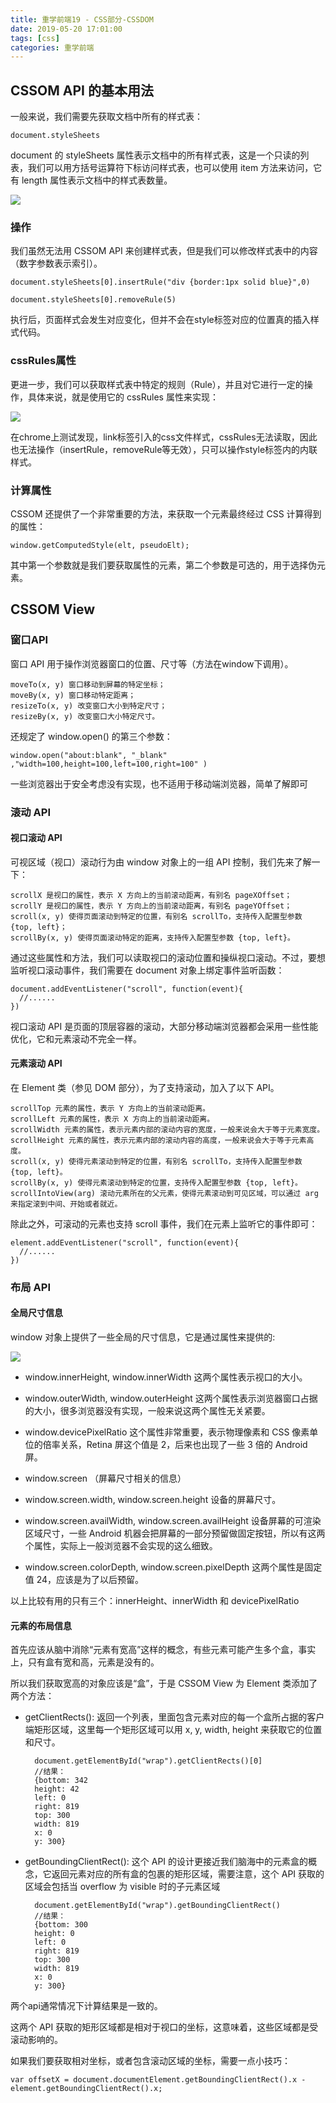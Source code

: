 ```yaml
---
title: 重学前端19 - CSS部分-CSSDOM
date: 2019-05-20 17:01:00
tags: [css]
categories: 重学前端
---
```

## CSSOM API 的基本用法
一般来说，我们需要先获取文档中所有的样式表：
	
	document.styleSheets

document 的 styleSheets 属性表示文档中的所有样式表，这是一个只读的列表，我们可以用方括号运算符下标访问样式表，也可以使用 item 方法来访问，它有 length 属性表示文档中的样式表数量。

![](重学前端19-CSS部分-CSSDOM/19-1.png)
<!-- more -->
### 操作

我们虽然无法用 CSSOM API 来创建样式表，但是我们可以修改样式表中的内容（数字参数表示索引）。


	document.styleSheets[0].insertRule("div {border:1px solid blue}",0)  
	
	document.styleSheets[0].removeRule(5)
执行后，页面样式会发生对应变化，但并不会在style标签对应的位置真的插入样式代码。

### cssRules属性

更进一步，我们可以获取样式表中特定的规则（Rule），并且对它进行一定的操作，具体来说，就是使用它的 cssRules 属性来实现：

![](重学前端19-CSS部分-CSSDOM/19-2.png)

在chrome上测试发现，link标签引入的css文件样式，cssRules无法读取，因此也无法操作（insertRule，removeRule等无效），只可以操作style标签内的内联样式。

### 计算属性
CSSOM 还提供了一个非常重要的方法，来获取一个元素最终经过 CSS 计算得到的属性：

	window.getComputedStyle(elt, pseudoElt);
其中第一个参数就是我们要获取属性的元素，第二个参数是可选的，用于选择伪元素。

## CSSOM View

### 窗口API

窗口 API 用于操作浏览器窗口的位置、尺寸等（方法在window下调用）。

	moveTo(x, y) 窗口移动到屏幕的特定坐标；
	moveBy(x, y) 窗口移动特定距离；
	resizeTo(x, y) 改变窗口大小到特定尺寸；
	resizeBy(x, y) 改变窗口大小特定尺寸。

还规定了 window.open() 的第三个参数：

	window.open("about:blank", "_blank" ,"width=100,height=100,left=100,right=100" )

一些浏览器出于安全考虑没有实现，也不适用于移动端浏览器，简单了解即可
### 滚动 API

#### 视口滚动 API

可视区域（视口）滚动行为由 window 对象上的一组 API 控制，我们先来了解一下：

	scrollX 是视口的属性，表示 X 方向上的当前滚动距离，有别名 pageXOffset；
	scrollY 是视口的属性，表示 Y 方向上的当前滚动距离，有别名 pageYOffset；
	scroll(x, y) 使得页面滚动到特定的位置，有别名 scrollTo，支持传入配置型参数 {top, left}；
	scrollBy(x, y) 使得页面滚动特定的距离，支持传入配置型参数 {top, left}。

通过这些属性和方法，我们可以读取视口的滚动位置和操纵视口滚动。不过，要想监听视口滚动事件，我们需要在 document 对象上绑定事件监听函数：

	document.addEventListener("scroll", function(event){	
	  //......	
	})

视口滚动 API 是页面的顶层容器的滚动，大部分移动端浏览器都会采用一些性能优化，它和元素滚动不完全一样。

#### 元素滚动 API

在 Element 类（参见 DOM 部分），为了支持滚动，加入了以下 API。

	scrollTop 元素的属性，表示 Y 方向上的当前滚动距离。
	scrollLeft 元素的属性，表示 X 方向上的当前滚动距离。
	scrollWidth 元素的属性，表示元素内部的滚动内容的宽度，一般来说会大于等于元素宽度。
	scrollHeight 元素的属性，表示元素内部的滚动内容的高度，一般来说会大于等于元素高度。
	scroll(x, y) 使得元素滚动到特定的位置，有别名 scrollTo，支持传入配置型参数 {top, left}。
	scrollBy(x, y) 使得元素滚动到特定的位置，支持传入配置型参数 {top, left}。
	scrollIntoView(arg) 滚动元素所在的父元素，使得元素滚动到可见区域，可以通过 arg 来指定滚到中间、开始或者就近。

除此之外，可滚动的元素也支持 scroll 事件，我们在元素上监听它的事件即可：

	element.addEventListener("scroll", function(event){	
	  //......	
	})

### 布局 API

#### 全局尺寸信息

window 对象上提供了一些全局的尺寸信息，它是通过属性来提供的:

![](重学前端19-CSS部分-CSSDOM/19-3.png)

- window.innerHeight, window.innerWidth 这两个属性表示视口的大小。

- window.outerWidth, window.outerHeight 这两个属性表示浏览器窗口占据的大小，很多浏览器没有实现，一般来说这两个属性无关紧要。

- window.devicePixelRatio 这个属性非常重要，表示物理像素和 CSS 像素单位的倍率关系，Retina 屏这个值是 2，后来也出现了一些 3 倍的 Android 屏。

- window.screen （屏幕尺寸相关的信息）

- window.screen.width, window.screen.height 设备的屏幕尺寸。

- window.screen.availWidth, window.screen.availHeight 设备屏幕的可渲染区域尺寸，一些 Android 机器会把屏幕的一部分预留做固定按钮，所以有这两个属性，实际上一般浏览器不会实现的这么细致。

- window.screen.colorDepth, window.screen.pixelDepth 这两个属性是固定值 24，应该是为了以后预留。

以上比较有用的只有三个：innerHeight、innerWidth 和 devicePixelRatio 

#### 元素的布局信息

首先应该从脑中消除“元素有宽高”这样的概念，有些元素可能产生多个盒，事实上，只有盒有宽和高，元素是没有的。

所以我们获取宽高的对象应该是“盒”，于是 CSSOM View 为 Element 类添加了两个方法：

- getClientRects(): 返回一个列表，里面包含元素对应的每一个盒所占据的客户端矩形区域，这里每一个矩形区域可以用 x, y, width, height 来获取它的位置和尺寸。

		document.getElementById("wrap").getClientRects()[0]
		//结果：
		{bottom: 342
		height: 42
		left: 0
		right: 819
		top: 300
		width: 819
		x: 0
		y: 300}

- getBoundingClientRect(): 这个 API 的设计更接近我们脑海中的元素盒的概念，它返回元素对应的所有盒的包裹的矩形区域，需要注意，这个 API 获取的区域会包括当 overflow 为 visible 时的子元素区域

		document.getElementById("wrap").getBoundingClientRect()
		//结果：
		{bottom: 300
		height: 0
		left: 0
		right: 819
		top: 300
		width: 819
		x: 0
		y: 300}

两个api通常情况下计算结果是一致的。

这两个 API 获取的矩形区域都是相对于视口的坐标，这意味着，这些区域都是受滚动影响的。  

如果我们要获取相对坐标，或者包含滚动区域的坐标，需要一点小技巧：

	var offsetX = document.documentElement.getBoundingClientRect().x - element.getBoundingClientRect().x;

